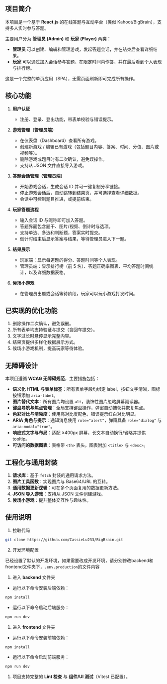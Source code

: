 ## 项目简介

本项目是一个基于 **React.js** 的在线答题与互动平台（类似 Kahoot/BigBrain），支持多人实时参与答题。

主要用户分为 **管理员 (Admin)** 和 **玩家 (Player)** 两类：

* **管理员** 可以创建、编辑和管理游戏，发起答题会话，并在结束后查看详细结果。
* **玩家** 可以通过加入会话参与答题，在限定时间内作答，并在最后看到个人表现与排行榜。

这是一个完整的单页应用（SPA），无需页面刷新即可完成所有操作。

## 核心功能

1. **用户认证**

   * 注册、登录、登出功能，带表单校验与错误提示。

2. **游戏管理（管理员端）**

   * 在仪表盘（Dashboard）查看所有游戏。
   * 创建新游戏 / 编辑已有游戏（包括题目内容、答案、时间、分值、图片或视频等）。
   * 删除游戏或题目时有二次确认，避免误操作。
   * 支持从 JSON 文件直接导入游戏。

3. **答题会话管理（管理员端）**

   * 开始游戏会话，生成会话 ID 并可一键复制分享链接。
   * 停止游戏会话后，自动跳转到结果页，并可选择查看详细数据。
   * 会话中可控制题目推进，或提前结束。

4. **玩家答题流程**

   * 输入会话 ID 与昵称即可加入答题。
   * 答题界面包含题干、图片/视频、倒计时与选项。
   * 支持单选、多选和判断题，答案实时提交。
   * 倒计时结束后显示答案与结果，等待管理员进入下一题。

5. **结果展示**

   * 玩家端：显示每道题的得分、答题时间等个人表现。
   * 管理员端：显示排行榜（前 5 名）、答题正确率图表、平均答题时间统计，以及详细数据表格。

6. **候场小游戏**

   * 在管理员出题或会话等待阶段，玩家可以玩小游戏打发时间。

## 已实现的优化功能

1. 删除操作二次确认，避免误删。
2. 所有表单均支持验证与提交（含回车提交）。
3. 文字过长时悬停显示完整内容。
4. 结果页提供多样化数据展示方式。
5. 候场小游戏机制，提高玩家等待体验。

## 无障碍设计

本项目遵循 **WCAG 无障碍规范**，主要措施包括：

* **语义化 HTML 与表单标签**：所有表单字段均绑定 label，按钮文字清晰，图标按钮添加 `aria-label`。
* **图片替代文本**：所有图片均设置 `alt`，装饰性图片忽略屏幕阅读器。
* **键盘导航与焦点管理**：全局支持键盘操作，弹窗自动捕获并恢复焦点。
* **色彩对比与清晰度**：使用高对比度配色，错误提示红白对比明显。
* **ARIA 角色与提示**：通知消息使用 `role="alert"`，弹窗具备 `role="dialog"` 与 `aria-modal="true"`。
* **响应式文字与布局**：适配 ≥400px 屏幕，长文本自动换行/省略并提供 tooltip。
* **可访问的数据图表**：表格带 `<th>` 表头，图表附加 `<title>` 与 `<desc>`。

## 工程化与通用封装

1. **请求库**：基于 `fetch` 封装的通用请求方法。
2. **图片工具函数**：实现图片与 Base64/URL 的互转。
3. **通用数据更新逻辑**：可在多个页面复用的数据更新方法。
4. **JSON 导入游戏**：支持从 JSON 文件创建游戏。
5. **候场小游戏**：提升整体交互性与趣味性。

## 使用说明

1. 拉取代码

```bash
git clone https://github.com/CassieLu233/BigBrain.git
```

2. 开发环境配置

已经设置了默认的开发环境，如果需要改成开发环境，请分别修改backend和frontend文件夹下，`.env.production`的文件内容

1. 进入 **backend** 文件夹

* 运行以下命令安装后端依赖：

```bash
npm install
```

* 运行以下命令启动后端服务：

```bash
npm run dev
```

1. 进入 **frontend** 文件夹

* 运行以下命令安装前端依赖：
```bash
npm install
```

* 运行以下命令启动前端服务：
```bash
npm run dev
```

1. 项目支持完整的 **Lint 检查** 与 **组件/UI 测试**（Vitest 已配置）。
